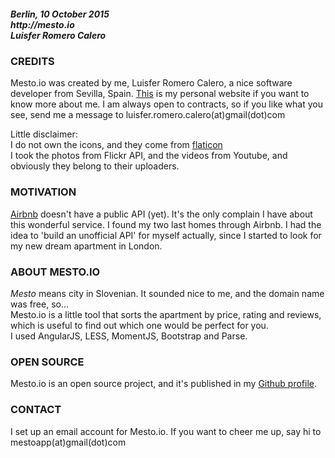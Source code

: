 <h5>Berlin, 10 October 2015
<br>http://mesto.io
<br>Luisfer Romero Calero</h5>



<h3>CREDITS</h3>

Mesto.io was created by me, Luisfer Romero Calero, a nice software developer from Sevilla, Spain. <a href="http://www.luisfer.me">This</a> is my personal website if you want to know more about me. I am always open to contracts, so if you like what you see, send me a message to luisfer.romero.calero(at)gmail(dot)com</p>
                <p>Little disclaimer:
                <br>I do not own the icons, and they come from <a href="http://www.flaticon.com">flaticon</a>
                <br>I took the photos from Flickr API, and the videos from Youtube, and obviously they belong to their uploaders.</p>
                <p><h3>MOTIVATION</h3></p>
                <p><a href="http://www.airbnb.com">Airbnb</a> doesn't have a public API (yet). It's the only complain I have about this wonderful service. I found my two last homes through Airbnb. I had the idea to 'build an unofficial API' for myself actually, since I started to look for my new dream apartment in London.
                </p>
                <p><h3>ABOUT MESTO.IO</h3></p>
                <p><i>Mesto</i> means city in Slovenian. It sounded nice to me, and the domain name was free, so...
                <br>Mesto.io is a little tool that sorts the apartment by price, rating and reviews, which is useful to find out which one would be perfect for you.
                <br>I used AngularJS, LESS, MomentJS, Bootstrap and Parse.
                </p>
                <p><h3>OPEN SOURCE</h3></p>
                <p>Mesto.io is an open source project, and it's published in my <a href="https://github.com/luisfer/Mesto.io">Github profile</a>.
                </p>
                <p><h3>CONTACT</h3></p>
                <p>I set up an email account for Mesto.io. If you want to cheer me up, say hi to mestoapp(at)gmail(dot)com
                </p>
